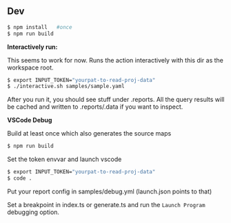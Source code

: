 ## Dev

```bash
$ npm install   #once
$ npm run build
```

**Interactively run:**

This seems to work for now. Runs the action interactively with this dir as the workspace root.

```bash
$ export INPUT_TOKEN="yourpat-to-read-proj-data"
$ ./interactive.sh samples/sample.yaml
```

After you run it, you should see stuff under .reports.
All the query results will be cached and written to .reports/.data if you want to inspect.

**VSCode Debug**

Build at least once which also generates the source maps

```bash
$ npm run build
```

Set the token envvar and launch vscode

```bash
$ export INPUT_TOKEN="yourpat-to-read-proj-data"
$ code .
```

Put your report config in samples/debug.yml (launch.json points to that)

Set a breakpoint in index.ts or generate.ts and run the `Launch Program` debugging option.
